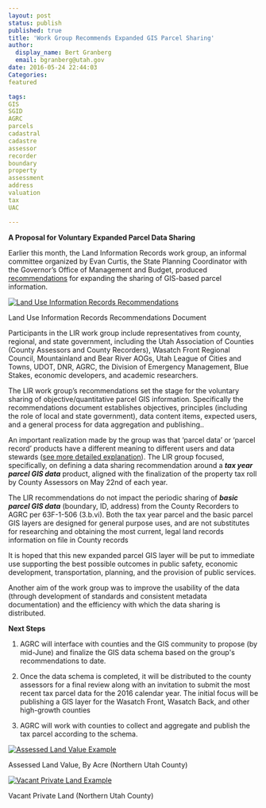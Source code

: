 ```yaml
---
layout: post
status: publish
published: true
title: 'Work Group Recommends Expanded GIS Parcel Sharing'
author:
  display_name: Bert Granberg
  email: bgranberg@utah.gov
date: 2016-05-24 22:44:03
Categories:
featured

tags:
GIS
SGID
AGRC
parcels
cadastral
cadastre
assessor
recorder
boundary
property
assessment
address
valuation
tax
UAC

---
```

__A Proposal for Voluntary Expanded Parcel Data Sharing__

Earlier this month, the Land Information Records work group, an informal committee organized by Evan Curtis, the State Planning Coordinator with the
Governor’s Office of Management and Budget, produced [recommendations](https://docs.google.com/document/d/19urzWWDE62dX0g2hkcjWid1ctO5n_GR_pNe54o_Y4HY/edit?usp=sharing) for expanding the sharing of GIS-based parcel information.

<div class="caption"><a href ="https://docs.google.com/document/d/19urzWWDE62dX0g2hkcjWid1ctO5n_GR_pNe54o_Y4HY/edit?usp=sharing"><img src="{{ "/images/ParcelRecDocScreenshot.png" | prepend: site.baseurl }}" alt="Land Use Information Records Recommendations" /></a><p class="caption-text">Land Use Information Records Recommendations Document</p></div>

Participants in the LIR work group include representatives from county, regional, and state government, including the Utah Association of Counties (County Assessors and County Recorders), Wasatch Front Regional Council, Mountainland and Bear River AOGs, Utah League of Cities and Towns, UDOT, DNR, AGRC, the Division of Emergency Management, Blue Stakes, economic developers, and academic researchers.

The LIR work group’s recommendations set the stage for the voluntary sharing of objective/quantitative parcel GIS information. Specifically the recommendations document establishes objectives, principles (including the role of local and state government), data content items, expected users, and a general process for data aggregation and publishing..

An important realization made by the group was that ‘parcel data’ or ‘parcel record’ products have a different meaning to different users and data stewards ([see more detailed explanation](https://docs.google.com/presentation/d/1GJP7oKUOzvD-AcpuZokSNc38aBHoIjXCNP5iHgtnXf0/edit?usp=sharing)). The LIR group focused, specifically, on defining a data sharing recommendation around a _**tax year parcel GIS data**_ product, aligned with the finalization of the property tax roll by County Assessors on May 22nd of each year.

The LIR recommendations do not impact the periodic sharing of _**basic parcel GIS data**_ (boundary, ID, address) from the County Recorders to AGRC per 63F-1-506 (3.b.vi). Both the tax year parcel and the basic parcel GIS layers are designed for general purpose uses, and are not substitutes for researching and obtaining the most current, legal land records information on file in County records

It is hoped that this new expanded parcel GIS layer will be put to immediate use supporting the best possible outcomes in public safety, economic development, transportation, planning, and the provision of public services.

Another aim of the work group was to improve the usability of the data (through development of standards and consistent metadata documentation) and the efficiency with which the data sharing is distributed.

__Next Steps__

1. AGRC will interface with counties and the GIS community to propose (by mid-June) and finalize the GIS data schema based on the group's recommendations to date.


1. Once the data schema is completed, it will be distributed to the county assessors for a final review along with an invitation to submit the most recent tax parcel data for the 2016 calendar year. The initial focus will be publishing a GIS layer for the Wasatch Front, Wasatch Back, and other high-growth counties


1. AGRC will work with counties to collect and aggregate and publish the tax parcel according to the schema.

<div class="grid">
    <div class="grid__col grid__col--1-of-2 text-center">
        <a href ="{{ "/images/ParcelAssessedLandValue.pdf" | prepend: site.baseurl }}">
        <img src="{{ "/images/AssessedLandValue.jpg" | prepend: site.baseurl }}" alt="Assessed Land Value Example" /></a><p class="caption-text">Assessed Land Value, By Acre (Northern Utah County)</p></div>
    <div class="grid__col grid__col--1-of-2 text-center">
        <a href ="{{ "/images/ParcelVacantPrivateLand.pdf" | prepend: site.baseurl }}"><img src="{{ "/images/VacantPrivateLand.jpg" | prepend: site.baseurl }}" alt="Vacant Private Land Example" /></a><p class="caption-text">Vacant Private Land (Northern Utah County)</p></div>
</div>
